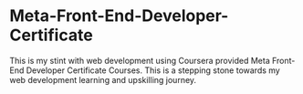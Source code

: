 # Meta-Front-End-Developer-Certificate
This is my stint with web development using Coursera provided Meta Front-End Developer Certificate Courses. This is a stepping stone towards my web development learning and upskilling journey.
